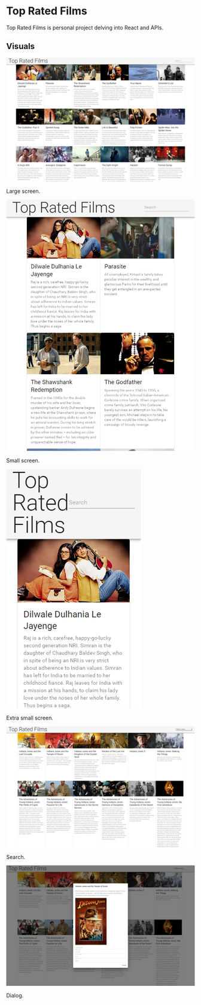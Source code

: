 # Top Rated Films

Top Rated Films is personal project delving into React and APIs.

## Visuals

![alt text](https://github.com/Nilayacake/top-films/blob/master/screenshots/lg-screen.png "Screenshot on a large screen")

Large screen.

![alt text](https://github.com/Nilayacake/top-films/blob/master/screenshots/sm-screen.png "Screenshot on a small screen")

Small screen.

![alt text](https://github.com/Nilayacake/top-films/blob/master/screenshots/xs-screen.png "Screenshot on a extra small screen")

Extra small screen.

![alt text](https://github.com/Nilayacake/top-films/blob/master/screenshots/search.png "Screenshot of a search")

Search.

![alt text](https://github.com/Nilayacake/top-films/blob/master/screenshots/dialog.png "Screenshot of the dialog")

Dialog.
